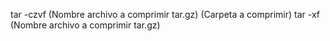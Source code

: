 tar -czvf (Nombre archivo a comprimir tar.gz) (Carpeta a comprimir)
tar -xf (Nombre archivo a comprimir tar.gz)
